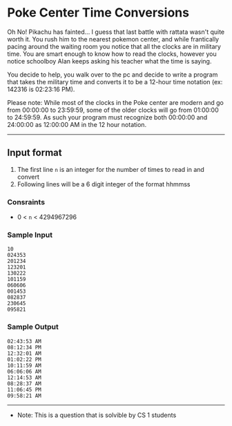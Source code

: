 # Poke Center Time Conversions

Oh No! Pikachu has fainted... I guess that last battle with rattata wasn't quite worth it. You
rush him to the nearest pokemon center, and while frantically pacing around the waiting room
you notice that all the clocks are in military time. You are smart enough to know how to read 
the clocks, however you notice schoolboy Alan keeps asking his teacher what the time is saying.

You decide to help, you walk over to the pc and decide to write a program that takes the military
time and converts it to be a 12-hour time notation (ex: 142316 is 02:23:16 PM). 

Please note: While most of the clocks in the Poke center are modern and go from 00:00:00 to 23:59:59, 
some of the older clocks will go from 01:00:00 to 24:59:59. As such your program must recognize
both 00:00:00 and 24:00:00 as 12:00:00 AM in the 12 hour notation.

------------------------

## Input format

1. The first line `n` is an integer for the number of times to read in and convert
2. Following lines will be a 6 digit integer of the format hhmmss

### Consraints
- 0 < `n` < 4294967296

### Sample Input
	10
	024353
	201234
	123201
	130222
	101159
	060606
	001453
	082837
	230645
	095821

### Sample Output
	02:43:53 AM
	08:12:34 PM
	12:32:01 AM
	01:02:22 PM
	10:11:59 AM
	06:06:06 AM
	12:14:53 AM
	08:28:37 AM
	11:06:45 PM
	09:58:21 AM

------------------------

- Note: This is a question that is solvible by CS 1 students
